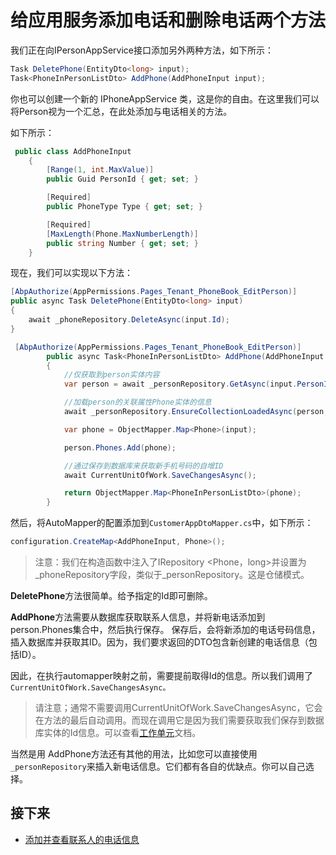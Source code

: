 # 给应用服务添加电话和删除电话两个方法


我们正在向IPersonAppService接口添加另外两种方法，如下所示：

 
```csharp
Task DeletePhone(EntityDto<long> input);
Task<PhoneInPersonListDto> AddPhone(AddPhoneInput input);
```

你也可以创建一个新的 IPhoneAppService 类，这是你的自由。在这里我们可以将Person视为一个汇总，在此处添加与电话相关的方法。

如下所示：
 
```csharp
 public class AddPhoneInput
    {
        [Range(1, int.MaxValue)]
        public Guid PersonId { get; set; }

        [Required]
        public PhoneType Type { get; set; }

        [Required]
        [MaxLength(Phone.MaxNumberLength)]
        public string Number { get; set; }
    }
```

现在，我们可以实现以下方法：


```csharp
[AbpAuthorize(AppPermissions.Pages_Tenant_PhoneBook_EditPerson)]
public async Task DeletePhone(EntityDto<long> input)
{
    await _phoneRepository.DeleteAsync(input.Id);
}

 [AbpAuthorize(AppPermissions.Pages_Tenant_PhoneBook_EditPerson)]
        public async Task<PhoneInPersonListDto> AddPhone(AddPhoneInput input)
        {
            //仅获取到person实体内容
            var person = await _personRepository.GetAsync(input.PersonId);

            //加载person的关联属性Phone实体的信息
            await _personRepository.EnsureCollectionLoadedAsync(person, p => p.Phones);

            var phone = ObjectMapper.Map<Phone>(input);

            person.Phones.Add(phone);

            //通过保存到数据库来获取新手机号码的自增ID
            await CurrentUnitOfWork.SaveChangesAsync();

            return ObjectMapper.Map<PhoneInPersonListDto>(phone);
        }
```

然后，将AutoMapper的配置添加到`CustomerAppDtoMapper.cs`中，如下所示：

```csharp
configuration.CreateMap<AddPhoneInput, Phone>();
```


> 注意：我们在构造函数中注入了IRepository <Phone，long>并设置为_phoneRepository字段，类似于_personRepository。这是仓储模式。

**DeletePhone**方法很简单。给予指定的Id即可删除。


**AddPhone**方法需要从数据库获取联系人信息，并将新电话添加到person.Phones集合中，然后执行保存。 保存后，会将新添加的电话号码信息，插入数据库并获取其ID。因为，我们要求返回的DTO包含新创建的电话信息（包括ID）。

因此，在执行automapper映射之前，需要提前取得Id的信息。所以我们调用了`CurrentUnitOfWork.SaveChangesAsync。`

> 请注意；通常不需要调用CurrentUnitOfWork.SaveChangesAsync，它会在方法的最后自动调用。而现在调用它是因为我们需要获取我们保存到数据库实体的Id信息。可以查看[工作单元](https://www.52abp.com/Wiki/abp-cn/latest/3.5ABP%E9%A2%86%E5%9F%9F%E5%B1%82-%E5%B7%A5%E4%BD%9C%E5%8D%95%E5%85%83.md)文档。

当然是用 AddPhone方法还有其他的用法，比如您可以直接使用`_personRepository`来插入新电话信息。它们都有各自的优缺点。你可以自己选择。
 


 
## 接下来

- [添加并查看联系人的电话信息](19.Edit-Mode-Phone-Numbers.md)